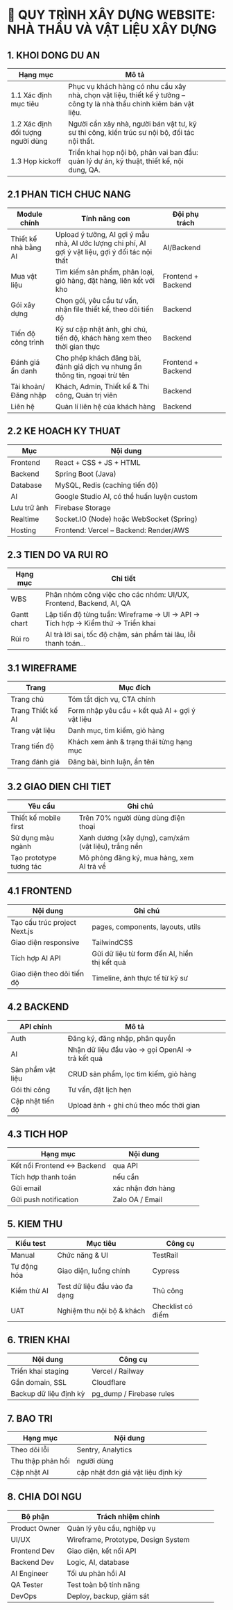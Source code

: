 # 📌 QUY TRÌNH XÂY DỰNG WEBSITE: NHÀ THẦU VÀ VẬT LIỆU XÂY DỰNG

## 1. KHOI DONG DU AN
| Hạng mục | Mô tả |  |  |  |
| --- | --- | --- | --- | --- |
| 1.1 Xác định mục tiêu | Phục vụ khách hàng có nhu cầu xây nhà, chọn vật liệu, thiết kế ý tưởng – công ty là nhà thầu chính kiêm bán vật liệu. |  |  |  |
| 1.2 Xác định đối tượng người dùng | Người cần xây nhà, người bán vật tư, kỹ sư thi công, kiến trúc sư nội bộ, đối tác nội thất. |  |  |  |
| 1.3 Họp kickoff | Triển khai họp nội bộ, phân vai ban đầu: quản lý dự án, kỹ thuật, thiết kế, nội dung, QA. |  |  |  |

## 2.1 PHAN TICH CHUC NANG
| Module chính | Tính năng con | Đội phụ trách |  |  |
| --- | --- | --- | --- | --- |
| Thiết kế nhà bằng AI | Upload ý tưởng, AI gợi ý mẫu nhà, AI ước lượng chi phí, AI gợi ý vật liệu, gợi ý đối tác nội thất | AI/Backend |  |  |
| Mua vật liệu | Tìm kiếm sản phẩm, phân loại, giỏ hàng, đặt hàng, liên kết với kho | Frontend + Backend |  |  |
| Gói xây dựng | Chọn gói, yêu cầu tư vấn, nhận file thiết kế, theo dõi tiến độ | Backend |  |  |
| Tiến độ công trình | Kỹ sư cập nhật ảnh, ghi chú, tiến độ, khách hàng xem theo thời gian thực | Backend |  |  |
| Đánh giá ẩn danh | Cho phép khách đăng bài, đánh giá dịch vụ nhưng ẩn thông tin, ngoại trừ tên | Frontend + Backend |  |  |
| Tài khoản/Đăng nhập | Khách, Admin, Thiết kế & Thi công, Quản trị viên | Backend |  |  |
| Liên hệ | Quản lí liên hệ của khách hàng | Backend |  |  |

## 2.2 KE HOACH KY THUAT
| Mục | Nội dung |  |  |  |
| --- | --- | --- | --- | --- |
| Frontend | React + CSS + JS + HTML |  |  |  |
| Backend | Spring Boot (Java) |  |  |  |
| Database | MySQL, Redis (caching tiến độ) |  |  |  |
| AI | Google Studio AI, có thể huấn luyện custom |  |  |  |
| Lưu trữ ảnh | Firebase Storage|  |  |  |
| Realtime | Socket.IO (Node) hoặc WebSocket (Spring) |  |  |  |
| Hosting | Frontend: Vercel – Backend: Render/AWS |  |  |  |

## 2.3 TIEN DO VA RUI RO
| Hạng mục | Chi tiết |  |  |  |
| --- | --- | --- | --- | --- |
| WBS | Phân nhóm công việc cho các nhóm: UI/UX, Frontend, Backend, AI, QA |  |  |  |
| Gantt chart | Lập tiến độ từng tuần: Wireframe → UI → API → Tích hợp → Kiểm thử → Triển khai |  |  |  |
| Rủi ro | AI trả lời sai, tốc độ chậm, sản phẩm tải lâu, lỗi thanh toán... |  |  |  |

## 3.1 WIREFRAME
| Trang | Mục đích |  |  |  |
| --- | --- | --- | --- | --- |
| Trang chủ | Tóm tắt dịch vụ, CTA chính |  |  |  |
| Trang Thiết kế AI | Form nhập yêu cầu + kết quả AI + gợi ý vật liệu |  |  |  |
| Trang vật liệu | Danh mục, tìm kiếm, giỏ hàng |  |  |  |
| Trang tiến độ | Khách xem ảnh & trạng thái từng hạng mục |  |  |  |
| Trang đánh giá | Đăng bài, bình luận, ẩn tên |  |  |  |

## 3.2 GIAO DIEN CHI TIET
| Yêu cầu | Ghi chú |  |  |  |
| --- | --- | --- | --- | --- |
| Thiết kế mobile first | Trên 70% người dùng dùng điện thoại |  |  |  |
| Sử dụng màu ngành | Xanh dương (xây dựng), cam/xám (vật liệu), trắng nền |  |  |  |
| Tạo prototype tương tác | Mô phỏng đăng ký, mua hàng, xem AI trả về |  |  |  |

## 4.1 FRONTEND
| Nội dung | Ghi chú |  |  |  |
| --- | --- | --- | --- | --- |
| Tạo cấu trúc project Next.js | pages, components, layouts, utils |  |  |  |
| Giao diện responsive | TailwindCSS |  |  |  |
| Tích hợp AI API | Gửi dữ liệu từ form đến AI, hiển thị kết quả |  |  |  |
| Giao diện theo dõi tiến độ | Timeline, ảnh thực tế từ kỹ sư |  |  |  |

## 4.2 BACKEND
| API chính | Mô tả |  |  |  |
| --- | --- | --- | --- | --- |
| Auth | Đăng ký, đăng nhập, phân quyền |  |  |  |
| AI | Nhận dữ liệu đầu vào → gọi OpenAI → trả kết quả |  |  |  |
| Sản phẩm vật liệu | CRUD sản phẩm, lọc tìm kiếm, giỏ hàng |  |  |  |
| Gói thi công | Tư vấn, đặt lịch hẹn |  |  |  |
| Cập nhật tiến độ | Upload ảnh + ghi chú theo mốc thời gian |  |  |  |

## 4.3 TICH HOP
| Hạng mục | Nội dung |  |  |  |
| --- | --- | --- | --- | --- |
| Kết nối Frontend ↔ Backend | qua API |  |  |  |
| Tích hợp thanh toán | nếu cần |  |  |  |
| Gửi email | xác nhận đơn hàng |  |  |  |
| Gửi push notification | Zalo OA / Email |  |  |  |

## 5. KIEM THU
| Kiểu test | Mục tiêu | Công cụ |  |  |
| --- | --- | --- | --- | --- |
| Manual | Chức năng & UI | TestRail |  |  |
| Tự động hóa | Giao diện, luồng chính | Cypress |  |  |
| Kiểm thử AI | Test dữ liệu đầu vào đa dạng | Thủ công |  |  |
| UAT | Nghiệm thu nội bộ & khách | Checklist có điểm |  |  |

## 6. TRIEN KHAI
| Nội dung | Công cụ |  |  |  |
| --- | --- | --- | --- | --- |
| Triển khai staging | Vercel / Railway |  |  |  |
| Gắn domain, SSL | Cloudflare |  |  |  |
| Backup dữ liệu định kỳ | pg_dump / Firebase rules |  |  |  |

## 7. BAO TRI
| Hạng mục | Nội dung |  |  |  |
| --- | --- | --- | --- | --- |
| Theo dõi lỗi | Sentry, Analytics |  |  |  |
| Thu thập phản hồi | người dùng |  |  |  |
| Cập nhật AI | cập nhật đơn giá vật liệu định kỳ |  |  |  |

## 8. CHIA DOI NGU
| Bộ phận | Trách nhiệm chính |  |  |  |
| --- | --- | --- | --- | --- |
| Product Owner | Quản lý yêu cầu, nghiệp vụ |  |  |  |
| UI/UX | Wireframe, Prototype, Design System |  |  |  |
| Frontend Dev | Giao diện, kết nối API |  |  |  |
| Backend Dev | Logic, AI, database |  |  |  |
| AI Engineer | Tối ưu phản hồi AI |  |  |  |
| QA Tester | Test toàn bộ tính năng |  |  |  |
| DevOps | Deploy, backup, giám sát |  |  |  |
